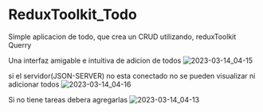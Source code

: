 # ReduxToolkit_Todo
Simple aplicacion de todo, que crea un CRUD utilizando, reduxToolkit Querry


Una interfaz amigable e intuitiva de adicion de todos
![2023-03-14_04-15](https://user-images.githubusercontent.com/106877353/224928343-212553ef-f9fd-4fe3-8a73-eb2876ed77aa.jpeg)

si el servidor(JSON-SERVER) no esta conectado no se pueden visualizar ni adicionar todos
![2023-03-14_04-16](https://user-images.githubusercontent.com/106877353/224928154-027bcde1-aff5-4443-a27b-c51e3fdb8158.jpeg)

Si no tiene tareas debera agregarlas
![2023-03-14_04-13](https://user-images.githubusercontent.com/106877353/224928077-7d4bee8a-c0ab-4c9b-a812-bc6c0414db0c.jpeg)
